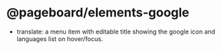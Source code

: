 @pageboard/elements-google
==========================

- translate: a menu item with editable title showing the google icon and languages list
  on hover/focus.
